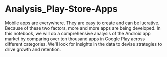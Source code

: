 # Analysis_Play-Store-Apps

Mobile apps are everywhere. They are easy to create and can be lucrative. 
Because of these two factors, more and more apps are being developed. 
In this notebook, we will do a comprehensive analysis of the Android app market by comparing over ten thousand apps in Google Play across different categories.
We'll look for insights in the data to devise strategies to drive growth and retention.
